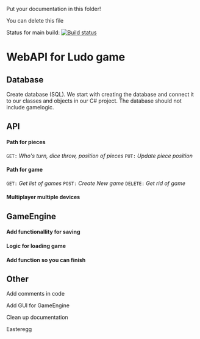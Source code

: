 Put your documentation in this folder!

You can delete this file

Status for main build:
[![Build status](https://dev.azure.com/olssonolof/Hackerman%20Fia%20web%20api/_apis/build/status/Hackerman%20Fia%20web%20api-ASP.NET%20Core-CI)](https://dev.azure.com/olssonolof/Hackerman%20Fia%20web%20api/_build/latest?definitionId=3)



# WebAPI for Ludo game

## Database
Create database (SQL). We start with creating the database and connect it to our classes and objects in our C# project.
The database should not include gamelogic.

## API

#### Path for pieces
`GET:` *Who's turn, dice throw, position of pieces*
`PUT:` *Update piece position*

#### Path for game
`GET:` *Get list of games*
`POST:` *Create New game*
`DELETE:` *Get rid of game*

#### Multiplayer multiple devices


## GameEngine

#### Add functionallity for saving

#### Logic for loading game

#### Add function so you can finish




## Other

Add comments in code

Add GUI for GameEngine

Clean up documentation

Easteregg
